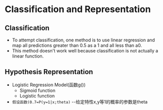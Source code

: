 # Classification and Representation

## Classification
* To attempt classification, one method is to use linear regression and map all predictions greater than 0.5 as a 1 and all less than a0.
* This method doesn't work well because classification is not actually a linear function.

## Hypothesis Representation
* Logistic Regression Model(函数g())
  * Sigmoid function
  * Logistic function
* `假设函数(0.7=P(y=1|x;theta)` --给定特性x,y等1的概率的参数是theta